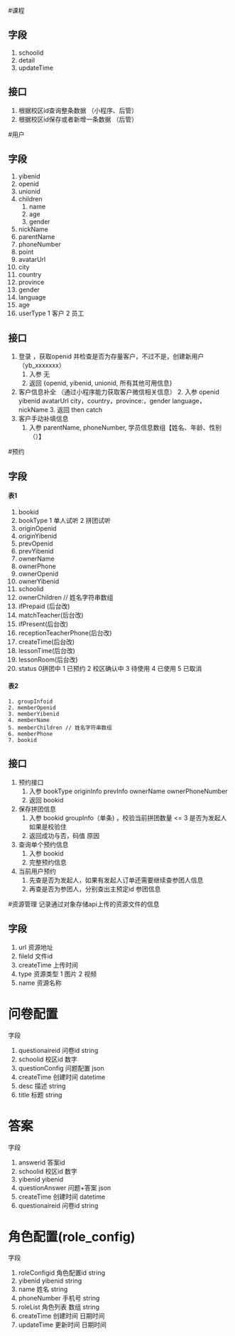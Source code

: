 #课程
## 字段
1. schoolid
2. detail
3. updateTime
## 接口
1. 根据校区id查询整条数据 （小程序、后管）
2. 根据校区id保存或者新增一条数据 （后管）

#用户
## 字段
1. yibenid
2. openid
3. unionid
4. children
	1. name
	2. age
	3. gender
5. nickName
6. parentName
7. phoneNumber
8. point
9. avatarUrl
10. city
11. country
12. province
13. gender
14. language
15. age
16. userType 1 客户 2 员工
## 接口
1. 登录 ，获取openid 并检查是否为存量客户，不过不是，创建新用户 （yb_xxxxxxx）
	1. 入参 无
	2. 返回 {openid, yibenid, unionid, 所有其他可用信息}
2. 客户信息补全 （通过小程序能力获取客户微信相关信息）
	2. 入参 openid yibenid avatarUrl  city，country，province:，gender language，nickName
	3. 返回 then catch
3. 客户手动补填信息
	1. 入参 parentName, phoneNumber, 学员信息数组【姓名、年龄、性别（）】

#预约
## 字段
#### 表1
1. bookid
2. bookType 1 单人试听 2 拼团试听
3. originOpenid
4. originYibenid
5. prevOpenid
6. prevYibenid
7. ownerName
8. ownerPhone
9. ownerOpenid
10. ownerYibenid
11. schoolid
12. ownerChildren // 姓名字符串数组
13. ifPrepaid (后台改)
14. matchTeacher(后台改)
15. ifPresent(后台改)
16. receptionTeacherPhone(后台改)
17. createTime(后台改)
18. lessonTime(后台改)
19. lessonRoom(后台改)
20. status 0拼团中 1 已预约 2 校区确认中 3 待使用 4 已使用  5 已取消
#### 表2

	1. groupInfoid
	2. memberOpenid
	3. memberYibenid
	4. memberName
	5. memberChildren // 姓名字符串数组
	6. memberPhone
	7. bookid
## 接口
1. 预约接口
	1. 入参 bookType originInfo prevInfo ownerName ownerPhoneNumber
	2. 返回 bookid
2. 保存拼团信息
	1. 入参 bookid groupInfo（单条) ，校验当前拼团数量 <= 3 是否为发起人如果是校验住
	2. 返回成功与否，码值 原因
3. 查询单个预约信息
	1. 入参 bookid
	2. 完整预约信息
4. 当前用户预约
	1. 先查是否为发起人，如果有发起人订单还需要继续查参团人信息
	2. 再查是否为参团人，分别查出主预定id 参团信息


#资源管理
记录通过对象存储api上传的资源文件的信息
## 字段
1. url 资源地址
2. fileId 文件id
3. createTime 上传时间
4. type 资源类型 1 图片 2 视频
5. name 资源名称

# 问卷配置
字段
1. questionaireid 问卷id string
2. schoolid 校区id 数字
3. questionConfig 问题配置 json
4. createTime 创建时间 datetime
5. desc 描述 string
6. title 标题 string

# 答案
字段
1. answerid 答案id
2. schoolid 校区id 数字
3. yibenid yibenid
4. questionAnswer 问题+答案 json
5. createTime 创建时间 datetime
6. questionaireid 问卷id string

# 角色配置(role_config)
字段
1. roleConfigid 角色配置id string
2. yibenid yibenid string
3. name		姓名 string
4. phoneNumber 手机号 string
5. roleList	角色列表 数组 string
6. createTime 创建时间 日期时间
7. updateTime 更新时间 日期时间